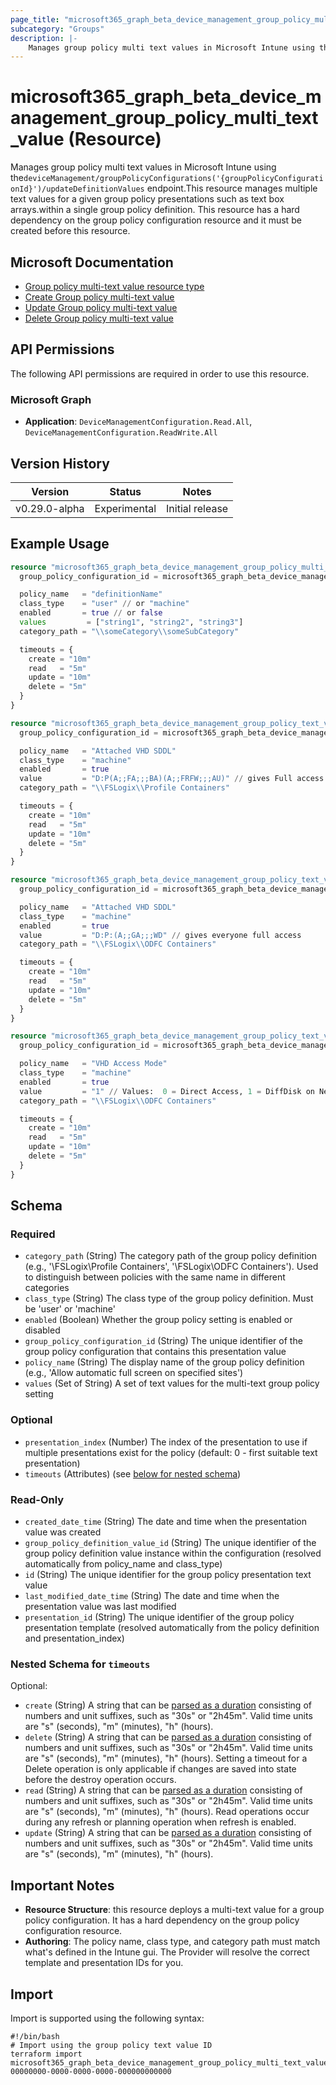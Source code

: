 ```yaml
---
page_title: "microsoft365_graph_beta_device_management_group_policy_multi_text_value Resource - terraform-provider-microsoft365"
subcategory: "Groups"
description: |-
    Manages group policy multi text values in Microsoft Intune using thedeviceManagement/groupPolicyConfigurations('{groupPolicyConfigurationId}')/updateDefinitionValues endpoint.This resource manages multiple text values for a given group policy presentations such as text box arrays.within a single group policy definition. This resource has a hard dependency on the group policy configuration resource and it must be created before this resource.
---
```


# microsoft365_graph_beta_device_management_group_policy_multi_text_value (Resource)

Manages group policy multi text values in Microsoft Intune using the`deviceManagement/groupPolicyConfigurations('{groupPolicyConfigurationId}')/updateDefinitionValues` endpoint.This resource manages multiple text values for a given group policy presentations such as text box arrays.within a single group policy definition. This resource has a hard dependency on the group policy configuration resource and it must be created before this resource.

## Microsoft Documentation

- [Group policy multi-text value resource type](https://learn.microsoft.com/en-us/graph/api/resources/intune-grouppolicy-grouppolicypresentationvaluemultitext?view=graph-rest-beta)
- [Create Group policy multi-text value](https://learn.microsoft.com/en-us/graph/api/intune-grouppolicy-grouppolicypresentationvaluemultitext-create?view=graph-rest-beta)
- [Update Group policy multi-text value](https://learn.microsoft.com/en-us/graph/api/intune-grouppolicy-grouppolicypresentationvaluemultitext-update?view=graph-rest-beta)
- [Delete Group policy multi-text value](https://learn.microsoft.com/en-us/graph/api/intune-grouppolicy-grouppolicypresentationvaluemultitext-delete?view=graph-rest-beta)

## API Permissions

The following API permissions are required in order to use this resource.

### Microsoft Graph

- **Application**: `DeviceManagementConfiguration.Read.All`, `DeviceManagementConfiguration.ReadWrite.All`

## Version History

| Version | Status | Notes |
|---------|--------|-------|
| v0.29.0-alpha | Experimental | Initial release |

## Example Usage

```terraform
resource "microsoft365_graph_beta_device_management_group_policy_multi_text_value" "example" {
  group_policy_configuration_id = microsoft365_graph_beta_device_management_group_policy_configuration.example_with_assignments.id

  policy_name   = "definitionName"
  class_type    = "user" // or "machine"
  enabled       = true // or false
  values         = ["string1", "string2", "string3"]
  category_path = "\\someCategory\\someSubCategory"

  timeouts = {
    create = "10m"
    read   = "5m"
    update = "10m"
    delete = "5m"
  }
}

resource "microsoft365_graph_beta_device_management_group_policy_text_value" "vhd_sddl_fslogix_profile_containers" {
  group_policy_configuration_id = microsoft365_graph_beta_device_management_group_policy_configuration.example_with_assignments.id

  policy_name   = "Attached VHD SDDL"
  class_type    = "machine"
  enabled       = true
  value         = "D:P(A;;FA;;;BA)(A;;FRFW;;;AU)" // gives Full access for admins, read/write for authenticated users
  category_path = "\\FSLogix\\Profile Containers"

  timeouts = {
    create = "10m"
    read   = "5m"
    update = "10m"
    delete = "5m"
  }
}

resource "microsoft365_graph_beta_device_management_group_policy_text_value" "vhd_sddl_fslogix_odfc_containers" {
  group_policy_configuration_id = microsoft365_graph_beta_device_management_group_policy_configuration.example_with_assignments.id

  policy_name   = "Attached VHD SDDL"
  class_type    = "machine"
  enabled       = true
  value         = "D:P:(A;;GA;;;WD" // gives everyone full access
  category_path = "\\FSLogix\\ODFC Containers"

  timeouts = {
    create = "10m"
    read   = "5m"
    update = "10m"
    delete = "5m"
  }
}

resource "microsoft365_graph_beta_device_management_group_policy_text_value" "vhd_access_mode_fslogix_odfc_containers" {
  group_policy_configuration_id = microsoft365_graph_beta_device_management_group_policy_configuration.example_with_assignments.id

  policy_name   = "VHD Access Mode"
  class_type    = "machine"
  enabled       = true
  value         = "1" // Values:  0 = Direct Access, 1 = DiffDisk on Network, 2 = Local DiffDisk, 3 = Unique Disk per Session
  category_path = "\\FSLogix\\ODFC Containers"

  timeouts = {
    create = "10m"
    read   = "5m"
    update = "10m"
    delete = "5m"
  }
}
```

<!-- schema generated by tfplugindocs -->
## Schema

### Required

- `category_path` (String) The category path of the group policy definition (e.g., '\FSLogix\Profile Containers', '\FSLogix\ODFC Containers'). Used to distinguish between policies with the same name in different categories
- `class_type` (String) The class type of the group policy definition. Must be 'user' or 'machine'
- `enabled` (Boolean) Whether the group policy setting is enabled or disabled
- `group_policy_configuration_id` (String) The unique identifier of the group policy configuration that contains this presentation value
- `policy_name` (String) The display name of the group policy definition (e.g., 'Allow automatic full screen on specified sites')
- `values` (Set of String) A set of text values for the multi-text group policy setting

### Optional

- `presentation_index` (Number) The index of the presentation to use if multiple presentations exist for the policy (default: 0 - first suitable text presentation)
- `timeouts` (Attributes) (see [below for nested schema](#nestedatt--timeouts))

### Read-Only

- `created_date_time` (String) The date and time when the presentation value was created
- `group_policy_definition_value_id` (String) The unique identifier of the group policy definition value instance within the configuration (resolved automatically from policy_name and class_type)
- `id` (String) The unique identifier for the group policy presentation text value
- `last_modified_date_time` (String) The date and time when the presentation value was last modified
- `presentation_id` (String) The unique identifier of the group policy presentation template (resolved automatically from the policy definition and presentation_index)

<a id="nestedatt--timeouts"></a>
### Nested Schema for `timeouts`

Optional:

- `create` (String) A string that can be [parsed as a duration](https://pkg.go.dev/time#ParseDuration) consisting of numbers and unit suffixes, such as "30s" or "2h45m". Valid time units are "s" (seconds), "m" (minutes), "h" (hours).
- `delete` (String) A string that can be [parsed as a duration](https://pkg.go.dev/time#ParseDuration) consisting of numbers and unit suffixes, such as "30s" or "2h45m". Valid time units are "s" (seconds), "m" (minutes), "h" (hours). Setting a timeout for a Delete operation is only applicable if changes are saved into state before the destroy operation occurs.
- `read` (String) A string that can be [parsed as a duration](https://pkg.go.dev/time#ParseDuration) consisting of numbers and unit suffixes, such as "30s" or "2h45m". Valid time units are "s" (seconds), "m" (minutes), "h" (hours). Read operations occur during any refresh or planning operation when refresh is enabled.
- `update` (String) A string that can be [parsed as a duration](https://pkg.go.dev/time#ParseDuration) consisting of numbers and unit suffixes, such as "30s" or "2h45m". Valid time units are "s" (seconds), "m" (minutes), "h" (hours).

## Important Notes

- **Resource Structure**: this resource deploys a multi-text value for a group policy configuration. 
It has a hard dependency on the group policy configuration resource.
- **Authoring**: The policy name, class type, and category path must match what's defined in the Intune gui. The Provider
will resolve the correct template and presentation IDs for you.

## Import

Import is supported using the following syntax:

```shell
#!/bin/bash
# Import using the group policy text value ID
terraform import microsoft365_graph_beta_device_management_group_policy_multi_text_value.example 00000000-0000-0000-0000-000000000000
``` 